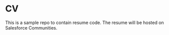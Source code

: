 # CV
This is a sample repo to contain resume code. The resume will be hosted on Salesforce Communities.
